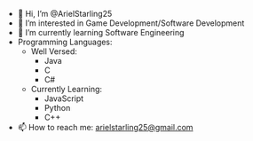- 👋 Hi, I’m @ArielStarling25
- 👀 I’m interested in Game Development/Software Development
- 🌱 I’m currently learning Software Engineering
- Programming Languages:
  - Well Versed:
    - Java
    - C
    - C#
  - Currently Learning:
    - JavaScript
    - Python
    - C++
- 📫 How to reach me: arielstarling25@gmail.com

<!---
ArielStarling25/ArielStarling25 is a ✨ special ✨ repository because its `README.md` (this file) appears on your GitHub profile.
You can click the Preview link to take a look at your changes.
--->
